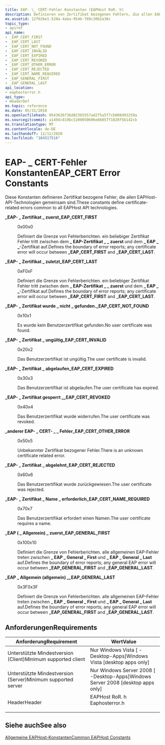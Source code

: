 ```yaml
---
title: EAP- \_ CERT-Fehler Konstanten (EAPHost RoR. h)
description: Definieren von Zertifikat bezogenen Fehlern, die allen EAPHost-API-Technologien gemeinsam sind.
ms.assetid: 12f626e1-520a-4aba-954b-769c3062a38c
topic_type:
- apiref
api_name:
- _EAP_CERT_FIRST
- _EAP_CERT_LAST
- _EAP_CERT_NOT_FOUND
- _EAP_CERT_INVALID
- _EAP_CERT_EXPIRED
- _EAP_CERT_REVOKED
- _EAP_CERT_OTHER_ERROR
- _EAP_CERT_REJECTED
- _EAP_CERT_NAME_REQUIRED
- _EAP_GENERAL_FIRST
- _EAP_GENERAL_LAST
api_location:
- eaphosterror.h
api_type:
- HeaderDef
ms.topic: reference
ms.date: 05/31/2018
ms.openlocfilehash: 0543636f36d823b5557ad2f5a5f7cb000d93259a
ms.sourcegitcommit: a1494c819bc5200050696e66057f1020f5b142cb
ms.translationtype: MT
ms.contentlocale: de-DE
ms.lasthandoff: 12/12/2020
ms.locfileid: "104517516"
---
```

# <a name="eap_cert-error-constants"></a><span data-ttu-id="ffb03-103">EAP- \_ CERT-Fehler Konstanten</span><span class="sxs-lookup"><span data-stu-id="ffb03-103">EAP\_CERT Error Constants</span></span>

<span data-ttu-id="ffb03-104">Diese Konstanten definieren Zertifikat bezogene Fehler, die allen EAPHost-API-Technologien gemeinsam sind.</span><span class="sxs-lookup"><span data-stu-id="ffb03-104">These constants define certificate-related errors common to all EAPHost API technologies.</span></span>

<dl> <dt>

<span data-ttu-id="ffb03-105"><span id="_EAP_CERT_FIRST"></span><span id="_eap_cert_first"></span>**\_EAP- \_ Zertifikat \_ zuerst**</span><span class="sxs-lookup"><span data-stu-id="ffb03-105"><span id="_EAP_CERT_FIRST"></span><span id="_eap_cert_first"></span>**\_EAP\_CERT\_FIRST**</span></span>
</dt> <dd> <dl> <dt>

<span data-ttu-id="ffb03-106">0x0</span><span class="sxs-lookup"><span data-stu-id="ffb03-106">0x0</span></span>
</dt> <dt>



<span data-ttu-id="ffb03-107">Definiert die Grenze von Fehlerberichten. ein beliebiger Zertifikat Fehler tritt zwischen dem **\_ EAP-Zertifikat \_ \_ zuerst** und dem **\_ EAP \_ \_**-Zertifikat auf.</span><span class="sxs-lookup"><span data-stu-id="ffb03-107">Defines the boundary of error reports; any certificate error will occur between **\_EAP\_CERT\_FIRST** and **\_EAP\_CERT\_LAST**.</span></span>


</dt> </dl> </dd> <dt>

<span data-ttu-id="ffb03-108"><span id="_EAP_CERT_LAST"></span><span id="_eap_cert_last"></span>**\_EAP- \_ Zertifikat \_ zuletzt**</span><span class="sxs-lookup"><span data-stu-id="ffb03-108"><span id="_EAP_CERT_LAST"></span><span id="_eap_cert_last"></span>**\_EAP\_CERT\_LAST**</span></span>
</dt> <dd> <dl> <dt>

<span data-ttu-id="ffb03-109">0xF</span><span class="sxs-lookup"><span data-stu-id="ffb03-109">0xF</span></span>
</dt> <dt>



<span data-ttu-id="ffb03-110">Definiert die Grenze von Fehlerberichten. ein beliebiger Zertifikat Fehler tritt zwischen dem **\_ EAP-Zertifikat \_ \_ zuerst** und dem **\_ EAP \_ \_**-Zertifikat auf.</span><span class="sxs-lookup"><span data-stu-id="ffb03-110">Defines the boundary of error reports; any certificate error will occur between **\_EAP\_CERT\_FIRST** and **\_EAP\_CERT\_LAST**.</span></span>


</dt> </dl> </dd> <dt>

<span data-ttu-id="ffb03-111"><span id="_EAP_CERT_NOT_FOUND"></span><span id="_eap_cert_not_found"></span>**\_EAP- \_ Zertifikat wurde \_ nicht \_ gefunden.**</span><span class="sxs-lookup"><span data-stu-id="ffb03-111"><span id="_EAP_CERT_NOT_FOUND"></span><span id="_eap_cert_not_found"></span>**\_EAP\_CERT\_NOT\_FOUND**</span></span>
</dt> <dd> <dl> <dt>

<span data-ttu-id="ffb03-112">0x1</span><span class="sxs-lookup"><span data-stu-id="ffb03-112">0x1</span></span>
</dt> <dt>



<span data-ttu-id="ffb03-113">Es wurde kein Benutzerzertifikat gefunden.</span><span class="sxs-lookup"><span data-stu-id="ffb03-113">No user certificate was found.</span></span>


</dt> </dl> </dd> <dt>

<span data-ttu-id="ffb03-114"><span id="_EAP_CERT_INVALID"></span><span id="_eap_cert_invalid"></span>**\_EAP- \_ Zertifikat \_ ungültig**</span><span class="sxs-lookup"><span data-stu-id="ffb03-114"><span id="_EAP_CERT_INVALID"></span><span id="_eap_cert_invalid"></span>**\_EAP\_CERT\_INVALID**</span></span>
</dt> <dd> <dl> <dt>

<span data-ttu-id="ffb03-115">0x2</span><span class="sxs-lookup"><span data-stu-id="ffb03-115">0x2</span></span>
</dt> <dt>



<span data-ttu-id="ffb03-116">Das Benutzerzertifikat ist ungültig.</span><span class="sxs-lookup"><span data-stu-id="ffb03-116">The user certificate is invalid.</span></span>


</dt> </dl> </dd> <dt>

<span data-ttu-id="ffb03-117"><span id="_EAP_CERT_EXPIRED"></span><span id="_eap_cert_expired"></span>**\_EAP- \_ Zertifikat \_ abgelaufen**</span><span class="sxs-lookup"><span data-stu-id="ffb03-117"><span id="_EAP_CERT_EXPIRED"></span><span id="_eap_cert_expired"></span>**\_EAP\_CERT\_EXPIRED**</span></span>
</dt> <dd> <dl> <dt>

<span data-ttu-id="ffb03-118">0x3</span><span class="sxs-lookup"><span data-stu-id="ffb03-118">0x3</span></span>
</dt> <dt>



<span data-ttu-id="ffb03-119">Das Benutzerzertifikat ist abgelaufen.</span><span class="sxs-lookup"><span data-stu-id="ffb03-119">The user certificate has expired.</span></span>


</dt> </dl> </dd> <dt>

<span data-ttu-id="ffb03-120"><span id="_EAP_CERT_REVOKED"></span><span id="_eap_cert_revoked"></span>**\_EAP- \_ Zertifikat gesperrt \_**</span><span class="sxs-lookup"><span data-stu-id="ffb03-120"><span id="_EAP_CERT_REVOKED"></span><span id="_eap_cert_revoked"></span>**\_EAP\_CERT\_REVOKED**</span></span>
</dt> <dd> <dl> <dt>

<span data-ttu-id="ffb03-121">0x4</span><span class="sxs-lookup"><span data-stu-id="ffb03-121">0x4</span></span>
</dt> <dt>



<span data-ttu-id="ffb03-122">Das Benutzerzertifikat wurde widerrufen.</span><span class="sxs-lookup"><span data-stu-id="ffb03-122">The user certificate was revoked.</span></span>


</dt> </dl> </dd> <dt>

<span data-ttu-id="ffb03-123"><span id="_EAP_CERT_OTHER_ERROR"></span><span id="_eap_cert_other_error"></span>**\_anderer EAP- \_ CERT- \_ \_ Fehler**</span><span class="sxs-lookup"><span data-stu-id="ffb03-123"><span id="_EAP_CERT_OTHER_ERROR"></span><span id="_eap_cert_other_error"></span>**\_EAP\_CERT\_OTHER\_ERROR**</span></span>
</dt> <dd> <dl> <dt>

<span data-ttu-id="ffb03-124">0x5</span><span class="sxs-lookup"><span data-stu-id="ffb03-124">0x5</span></span>
</dt> <dt>



<span data-ttu-id="ffb03-125">Unbekannter Zertifikat bezogener Fehler.</span><span class="sxs-lookup"><span data-stu-id="ffb03-125">There is an unknown certificate related error.</span></span>


</dt> </dl> </dd> <dt>

<span data-ttu-id="ffb03-126"><span id="_EAP_CERT_REJECTED"></span><span id="_eap_cert_rejected"></span>**\_EAP- \_ Zertifikat \_ abgelehnt**</span><span class="sxs-lookup"><span data-stu-id="ffb03-126"><span id="_EAP_CERT_REJECTED"></span><span id="_eap_cert_rejected"></span>**\_EAP\_CERT\_REJECTED**</span></span>
</dt> <dd> <dl> <dt>

<span data-ttu-id="ffb03-127">0x6</span><span class="sxs-lookup"><span data-stu-id="ffb03-127">0x6</span></span>
</dt> <dt>



<span data-ttu-id="ffb03-128">Das Benutzerzertifikat wurde zurückgewiesen.</span><span class="sxs-lookup"><span data-stu-id="ffb03-128">The user certificate was rejected.</span></span>


</dt> </dl> </dd> <dt>

<span data-ttu-id="ffb03-129"><span id="_EAP_CERT_NAME_REQUIRED"></span><span id="_eap_cert_name_required"></span>**\_EAP- \_ Zertifikat \_ Name \_ erforderlich**</span><span class="sxs-lookup"><span data-stu-id="ffb03-129"><span id="_EAP_CERT_NAME_REQUIRED"></span><span id="_eap_cert_name_required"></span>**\_EAP\_CERT\_NAME\_REQUIRED**</span></span>
</dt> <dd> <dl> <dt>

<span data-ttu-id="ffb03-130">0x7</span><span class="sxs-lookup"><span data-stu-id="ffb03-130">0x7</span></span>
</dt> <dt>



<span data-ttu-id="ffb03-131">Das Benutzerzertifikat erfordert einen Namen.</span><span class="sxs-lookup"><span data-stu-id="ffb03-131">The user certificate requires a name.</span></span>


</dt> </dl> </dd> <dt>

<span data-ttu-id="ffb03-132"><span id="_EAP_GENERAL_FIRST"></span><span id="_eap_general_first"></span>**\_EAP ( \_ Allgemein) \_ zuerst**</span><span class="sxs-lookup"><span data-stu-id="ffb03-132"><span id="_EAP_GENERAL_FIRST"></span><span id="_eap_general_first"></span>**\_EAP\_GENERAL\_FIRST**</span></span>
</dt> <dd> <dl> <dt>

<span data-ttu-id="ffb03-133">0x10</span><span class="sxs-lookup"><span data-stu-id="ffb03-133">0x10</span></span>
</dt> <dt>



<span data-ttu-id="ffb03-134">Definiert die Grenze von Fehlerberichten. alle allgemeinen EAP-Fehler treten zwischen **\_ EAP \_ General \_ First** und **\_ EAP \_ General \_ Last** auf.</span><span class="sxs-lookup"><span data-stu-id="ffb03-134">Defines the boundary of error reports; any general EAP error will occur between **\_EAP\_GENERAL\_FIRST** and **\_EAP\_GENERAL\_LAST**.</span></span>


</dt> </dl> </dd> <dt>

<span data-ttu-id="ffb03-135"><span id="_EAP_GENERAL_LAST"></span><span id="_eap_general_last"></span>**\_EAP \_ Allgemein (allgemein) \_**</span><span class="sxs-lookup"><span data-stu-id="ffb03-135"><span id="_EAP_GENERAL_LAST"></span><span id="_eap_general_last"></span>**\_EAP\_GENERAL\_LAST**</span></span>
</dt> <dd> <dl> <dt>

<span data-ttu-id="ffb03-136">0x3F</span><span class="sxs-lookup"><span data-stu-id="ffb03-136">0x3F</span></span>
</dt> <dt>



<span data-ttu-id="ffb03-137">Definiert die Grenze von Fehlerberichten. alle allgemeinen EAP-Fehler treten zwischen **\_ EAP \_ General \_ First** und **\_ EAP \_ General \_ Last** auf.</span><span class="sxs-lookup"><span data-stu-id="ffb03-137">Defines the boundary of error reports; any general EAP error will occur between **\_EAP\_GENERAL\_FIRST** and **\_EAP\_GENERAL\_LAST**.</span></span>


</dt> </dl> </dd> </dl>

## <a name="requirements"></a><span data-ttu-id="ffb03-138">Anforderungen</span><span class="sxs-lookup"><span data-stu-id="ffb03-138">Requirements</span></span>



| <span data-ttu-id="ffb03-139">Anforderung</span><span class="sxs-lookup"><span data-stu-id="ffb03-139">Requirement</span></span> | <span data-ttu-id="ffb03-140">Wert</span><span class="sxs-lookup"><span data-stu-id="ffb03-140">Value</span></span> |
|-------------------------------------|-------------------------------------------------------------------------------------------|
| <span data-ttu-id="ffb03-141">Unterstützte Mindestversion (Client)</span><span class="sxs-lookup"><span data-stu-id="ffb03-141">Minimum supported client</span></span><br/> | <span data-ttu-id="ffb03-142">Nur Windows Vista \[ -Desktop-Apps\]</span><span class="sxs-lookup"><span data-stu-id="ffb03-142">Windows Vista \[desktop apps only\]</span></span><br/>                                            |
| <span data-ttu-id="ffb03-143">Unterstützte Mindestversion (Server)</span><span class="sxs-lookup"><span data-stu-id="ffb03-143">Minimum supported server</span></span><br/> | <span data-ttu-id="ffb03-144">Nur Windows Server 2008 \[ -Desktop-Apps\]</span><span class="sxs-lookup"><span data-stu-id="ffb03-144">Windows Server 2008 \[desktop apps only\]</span></span><br/>                                      |
| <span data-ttu-id="ffb03-145">Header</span><span class="sxs-lookup"><span data-stu-id="ffb03-145">Header</span></span><br/>                   | <dl> <span data-ttu-id="ffb03-146"><dt>EAPHost RoR. h</dt></span><span class="sxs-lookup"><span data-stu-id="ffb03-146"><dt>Eaphosterror.h</dt></span></span> </dl> |



## <a name="see-also"></a><span data-ttu-id="ffb03-147">Siehe auch</span><span class="sxs-lookup"><span data-stu-id="ffb03-147">See also</span></span>

<dl> <dt>

[<span data-ttu-id="ffb03-148">Allgemeine EAPHost-Konstanten</span><span class="sxs-lookup"><span data-stu-id="ffb03-148">Common EAPHost Constants</span></span>](common-eap-host-error-constants.md)
</dt> </dl>

 

 






